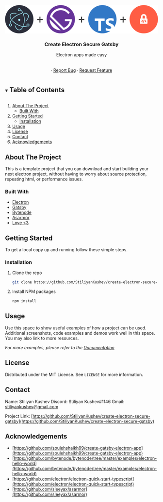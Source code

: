 <!-- PROJECT LOGO -->
<br />
<p align="center">
  <a href="https://github.com/github_username/repo_name">
    <img src="readme-assets/logo.png" alt="Logo" >
  </a>

  <h3 align="center">Create Electron Secure Gatsby</h3>

  <p align="center">
    Electron apps made easy
    <br />
    <br />
    <br />
    ·
    <a href="https://github.com/github_username/repo_name/issues">Report Bug</a>
    ·
    <a href="https://github.com/github_username/repo_name/issues">Request Feature</a>
  </p>
</p>



<!-- TABLE OF CONTENTS -->
<details open="open">
  <summary><h2 style="display: inline-block">Table of Contents</h2></summary>
  <ol>
    <li>
      <a href="#about-the-project">About The Project</a>
      <ul>
        <li><a href="#built-with">Built With</a></li>
      </ul>
    </li>
    <li>
      <a href="#getting-started">Getting Started</a>
      <ul>
        <li><a href="#installation">Installation</a></li>
      </ul>
    </li>
    <li><a href="#usage">Usage</a></li>
    <li><a href="#license">License</a></li>
    <li><a href="#contact">Contact</a></li>
    <li><a href="#acknowledgements">Acknowledgements</a></li>
  </ol>
</details>



<!-- ABOUT THE PROJECT -->
## About The Project

This is a template project that you can download and start building your next electron project, without having to worry about source protection, repeating html, or performance issues.


### Built With

* [Electron](https://www.electronjs.org/)
* [Gatsby](https://www.gatsbyjs.com/)
* [Bytenode](https://www.npmjs.com/package/bytenode)
* [Asarmor](https://www.npmjs.com/package/asarmor)
* [Love <3](https://www.youtube.com/watch?v=-5CdAup0o-I)


<!-- GETTING STARTED -->
## Getting Started

To get a local copy up and running follow these simple steps.

### Installation

1. Clone the repo
   ```sh
   git clone https://github.com/StiliyanKushev/create-electron-secure-gatsby.git
   ```
2. Install NPM packages
   ```sh
   npm install
   ```



<!-- USAGE EXAMPLES -->
## Usage

Use this space to show useful examples of how a project can be used. Additional screenshots, code examples and demos work well in this space. You may also link to more resources.

_For more examples, please refer to the [Documentation](https://example.com)_


<!-- LICENSE -->
## License

Distributed under the MIT License. See `LICENSE` for more information.



<!-- CONTACT -->
## Contact

Name: Stiliyan Kushev
Discord: Stiliyan Kushev#1146
Gmail: stiliyankushev@gmail.com

Project Link: [https://github.com/StiliyanKushev/create-electron-secure-gatsby](https://github.com/StiliyanKushev/create-electron-secure-gatsby)



<!-- ACKNOWLEDGEMENTS -->
## Acknowledgements

* [https://github.com/soulehshaikh99/create-gatsby-electron-app](https://github.com/soulehshaikh99/create-gatsby-electron-app)
* [https://github.com/bytenode/bytenode/tree/master/examples/electron-hello-world](https://github.com/bytenode/bytenode/tree/master/examples/electron-hello-world)
* [https://github.com/electron/electron-quick-start-typescript](https://github.com/electron/electron-quick-start-typescript)
* [https://github.com/sleeyax/asarmor](https://github.com/sleeyax/asarmor)
